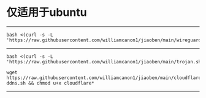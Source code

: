 # 仅适用于ubuntu



-------------------------------------------------------------------------------------------------------------

```
bash <(curl -s -L 'https://raw.githubusercontent.com/williamcanon1/jiaoben/main/wireguard.sh')

```

-------------------------------------------------------------------------------------------------------------

```
bash <(curl -s -L 'https://raw.githubusercontent.com/williamcanon1/jiaoben/main/trojan.sh')

```

```
wget https://raw.githubusercontent.com/williamcanon1/jiaoben/main/cloudflare-ddns.sh && chmod u+x cloudflare*

```
-------------------------------------------------------------------------------------------------------------
